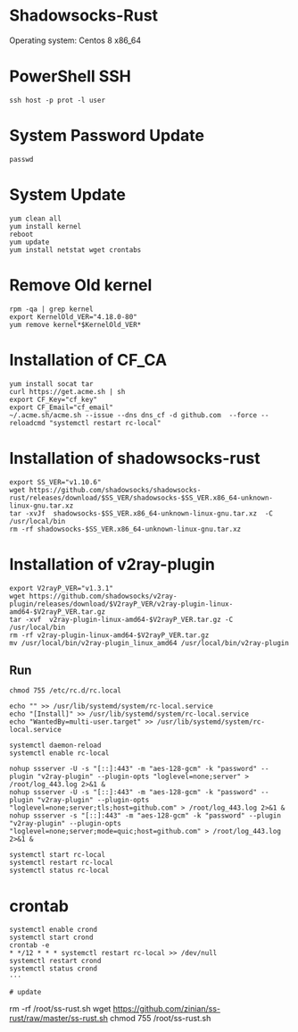 # Shadowsocks-Rust
Operating system:	Centos 8 x86_64 

# PowerShell SSH

```
ssh host -p prot -l user
```
# System Password Update

```
passwd
```
# System Update

```
yum clean all
yum install kernel
reboot
yum update
yum install netstat wget crontabs
```
# Remove Old kernel

```
rpm -qa | grep kernel
export KernelOld_VER="4.18.0-80"
yum remove kernel*$KernelOld_VER*
```
# Installation of CF_CA

```
yum install socat tar
curl https://get.acme.sh | sh
export CF_Key="cf_key"
export CF_Email="cf_email"
~/.acme.sh/acme.sh --issue --dns dns_cf -d github.com  --force --reloadcmd "systemctl restart rc-local"
```
# Installation of shadowsocks-rust

```
export SS_VER="v1.10.6"
wget https://github.com/shadowsocks/shadowsocks-rust/releases/download/$SS_VER/shadowsocks-$SS_VER.x86_64-unknown-linux-gnu.tar.xz
tar -xvJf  shadowsocks-$SS_VER.x86_64-unknown-linux-gnu.tar.xz  -C /usr/local/bin
rm -rf shadowsocks-$SS_VER.x86_64-unknown-linux-gnu.tar.xz

```
# Installation of v2ray-plugin

```
export V2rayP_VER="v1.3.1"
wget https://github.com/shadowsocks/v2ray-plugin/releases/download/$V2rayP_VER/v2ray-plugin-linux-amd64-$V2rayP_VER.tar.gz
tar -xvf  v2ray-plugin-linux-amd64-$V2rayP_VER.tar.gz -C /usr/local/bin
rm -rf v2ray-plugin-linux-amd64-$V2rayP_VER.tar.gz
mv /usr/local/bin/v2ray-plugin_linux_amd64 /usr/local/bin/v2ray-plugin

```
## Run

```
chmod 755 /etc/rc.d/rc.local

echo "" >> /usr/lib/systemd/system/rc-local.service
echo "[Install]" >> /usr/lib/systemd/system/rc-local.service
echo "WantedBy=multi-user.target" >> /usr/lib/systemd/system/rc-local.service

systemctl daemon-reload
systemctl enable rc-local

nohup ssserver -U -s "[::]:443" -m "aes-128-gcm" -k "password" --plugin "v2ray-plugin" --plugin-opts "loglevel=none;server" > /root/log_443.log 2>&1 &
nohup ssserver -U -s "[::]:443" -m "aes-128-gcm" -k "password" --plugin "v2ray-plugin" --plugin-opts "loglevel=none;server;tls;host=github.com" > /root/log_443.log 2>&1 &
nohup ssserver -s "[::]:443" -m "aes-128-gcm" -k "password" --plugin "v2ray-plugin" --plugin-opts "loglevel=none;server;mode=quic;host=github.com" > /root/log_443.log 2>&1 &

systemctl start rc-local
systemctl restart rc-local
systemctl status rc-local

```

# crontab
```
systemctl enable crond
systemctl start crond
crontab -e
* */12 * * * systemctl restart rc-local >> /dev/null
systemctl restart crond
systemctl status crond
···

# update 
```
rm -rf /root/ss-rust.sh
wget https://github.com/zinian/ss-rust/raw/master/ss-rust.sh
chmod 755  /root/ss-rust.sh
```
